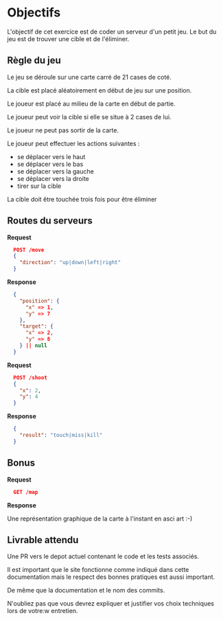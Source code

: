# Objectifs

L'objectif de cet exercice est de coder un serveur d'un petit jeu.
Le but du jeu est de trouver une cible et de l'éliminer.

## Règle du jeu

Le jeu se déroule sur une carte carré de 21 cases de coté.

La cible est placé aléatoirement en début de jeu sur une position.

Le joueur est placé au milieu de la carte en début de partie.

Le joueur peut voir la cible si elle se situe à 2 cases de lui.

Le joueur ne peut pas sortir de la carte.

Le joueur peut effectuer les actions suivantes :

* se déplacer vers le haut
* se déplacer vers le bas
* se déplacer vers la gauche
* se déplacer vers la droite
* tirer sur la cible

La cible doit être touchée trois fois pour être éliminer

## Routes du serveurs

**Request**

```json
  POST /move
  {
    "direction": "up|down|left|right"
  }
```

**Response**

```json
  {
    "position": {
      "x" => 1,
      "y" => 7
    },
    "target": {
      "x" => 2,
      "y" => 8
    } || null
  }
```

**Request**

```json
  POST /shoot
  {
    "x": 2,
    "y": 4
  }
```

**Response**

```json
  {
    "result": "touch|miss|kill"
  }
```

## Bonus

**Request**

```json
  GET /map
```

**Response**

Une représentation graphique de la carte à l'instant en asci art :-)

## Livrable attendu

Une PR vers le depot actuel contenant le code et les tests associés.

Il est important que le site fonctionne comme indiqué dans cette documentation mais le respect des bonnes pratiques est aussi important.

De même que la documentation et le nom des commits.

N'oubliez pas que vous devrez expliquer et justifier vos choix techniques lors de votre:w
 entretien.
